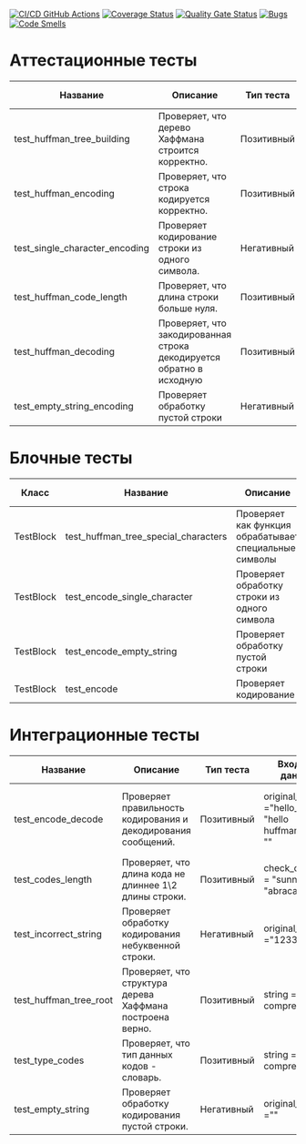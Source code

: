 [![CI/CD GitHub Actions](https://github.com/pollyaana/testingSoftware2/actions/workflows/testing.yml/badge.svg)](https://github.com/pollyaana/testingSoftware2/actions/workflows/testing.yml)
[![Coverage Status](https://coveralls.io/repos/github/pollyaana/testingSoftware2/badge.svg)](https://coveralls.io/github/pollyaana/testingSoftware2)
[![Quality Gate Status](https://sonarcloud.io/api/project_badges/measure?project=pollyaana_testingSoftware2&metric=alert_status)](https://sonarcloud.io/summary/new_code?id=pollyaana_testingSoftware2)
[![Bugs](https://sonarcloud.io/api/project_badges/measure?project=pollyaana_testingSoftware2&metric=bugs)](https://sonarcloud.io/summary/new_code?id=pollyaana_testingSoftware2)
[![Code Smells](https://sonarcloud.io/api/project_badges/measure?project=pollyaana_testingSoftware2&metric=code_smells)](https://sonarcloud.io/summary/new_code?id=pollyaana_testingSoftware2)

# Аттестационные тесты #
| Название                       | Описание                                                                                                     | Тип теста  | Входные данные          | Ожидаемый результат                                                                                                                                                                                                                                                                                                                                                          |
|--------------------------------|--------------------------------------------------------------------------------------------------------------|------------|-------------------------|------------------------------------------------------------------------------------------------------------------------------------------------------------------------------------------------------------------------------------------------------------------------------------------------------------------------------------------------------------------------------|
| test_huffman_tree_building     | Проверяет, что дерево Хаффмана строится корректно.            | Позитивный | test_string="aabbcc"    | Длина словаря=3, a,b,c присутсвуют в словаре |
| test_huffman_encoding   | Проверяет, что строка кодируется корректно.            | Позитивный| test_string="aabbcc"        | Тип строка, длина больше нуля.
| test_single_character_encoding   | Проверяет кодирование строки из одного символа.             | Негативный | test_string="a"        | encoded="0", decoded=test_string
| test_huffman_code_length   | Проверяет, что длина строки больше нуля.            | Позитивный| test_string="aabbcc"        | Длина строки больше нуля.
| test_huffman_decoding   | Проверяет, что закодированная строка декодируется обратно в исходную          | Позитивный | encoded="1010111100"        | True
| test_empty_string_encoding   | Проверяет обработку пустой строки        | Негативный | test_string=""        | V

# Блочные тесты #
| Класс          | Название                              | Описание                                                                                                               | Тип теста     | Входные данные                                                                    | Ожидаемый результат                     |
|----------------|---------------------------------------|------------------------------------------------------------------------------------------------------------------------|---------------|-----------------------------------------------------------------------------------|-----------------------------------------|
| TestBlock  | test_huffman_tree_special_characters              | Проверяет как функция обрабатывает специальные символы                        | негативный    | input_string = "!@#$%^&*()"|True |
| TestBlock  | test_encode_single_character                     | Проверяет обработку строки из одного символа                                                | негативный    | test_string="a | True | 
| TestBlock  | test_encode_empty_string            | Проверяет обработку пустой строки                                      | негативный    |  test_string="" | True   |                     
| TestBlock  | test_encode            | Проверяет кодирование                                      | позитивный    |  test_string="hello_world" | True   |                     

# Интеграционные тесты #
| Название | Описание | Тип теста | Входные данные | Ожидаемый результат |
|----------------------------------------------|----------------------------------------------------------------------------------------------------------------------------------------------------------|---------------|-------------------------------------|-----------------------------------|
| test_encode_decode | Проверяет правильность кодирования и декодирования сообщений. | Позитивный | original_string ="hello_world", "hello huffman", "a", "" | True, переданное сообщение равно декодированной строке |
| test_codes_length | Проверяет, что длина кода не длиннее 1\2 длины строки. | Позитивный | check_code_len = "sunny", "abracadabra" | Полученный код меньше длины сообщения в два раза |
| test_incorrect_string | Проверяет обработку кодирования небуквенной строки. | Негативный | original_string ="1233" |TypeError |
| test_huffman_tree_root | Проверяет, что структура дерева Хаффмана построена верно. | Позитивный | string = "data compression" | huffman_tree.root не равно None |
| test_type_codes | Проверяет, что тип данных кодов - словарь. | Позитивный | string = "data compression" | huffman_tree.root тип равен dict |
| test_empty_string | Проверяет обработку кодирования пустой строки. | Негативный | original_string ="" | ValueError |
